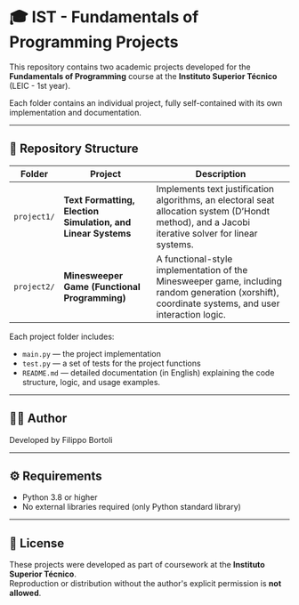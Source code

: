 # 🎓 IST - Fundamentals of Programming Projects

This repository contains two academic projects developed for the **Fundamentals of Programming** course at the **Instituto Superior Técnico** (LEIC - 1st year).

Each folder contains an individual project, fully self-contained with its own implementation and documentation.

---

## 📁 Repository Structure

| Folder | Project | Description |
|---------|----------|-------------|
| `project1/` | **Text Formatting, Election Simulation, and Linear Systems** | Implements text justification algorithms, an electoral seat allocation system (D’Hondt method), and a Jacobi iterative solver for linear systems. |
| `project2/` | **Minesweeper Game (Functional Programming)** | A functional-style implementation of the Minesweeper game, including random generation (xorshift), coordinate systems, and user interaction logic. |

Each project folder includes:
- `main.py` — the project implementation
- `test.py` — a set of tests for the project functions  
- `README.md` — detailed documentation (in English) explaining the code structure, logic, and usage examples.

---

## 👨‍💻 Author

Developed by Filippo Bortoli

---

## ⚙️ Requirements

- Python 3.8 or higher  
- No external libraries required (only Python standard library)

---

## 🧾 License

These projects were developed as part of coursework at the **Instituto Superior Técnico**.  
Reproduction or distribution without the author's explicit permission is **not allowed**.
